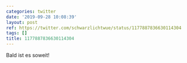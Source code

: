 ```yaml
---
categories: twitter
date: '2019-09-28 10:08:39'
layout: post
ref: https://twitter.com/schwarzlichtwue/status/1177887836630114304
tags: []
title: 1177887836630114304
---
```

Bald ist es soweit! 